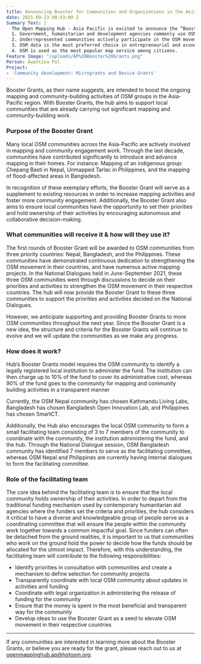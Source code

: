 ```yaml
---
title: Announcing Booster for Communities and Organizations in the Asia-Pacific
date: 2021-09-23 08:53:00 Z
Summary Text: |
  The Open Mapping Hub - Asia Pacific is excited to announce the “Booster Grants” to meet the hub's vision to “create a sustainable OSM ecosystem in the Asia-Pacific region” and its aspirations:
  1. Government, humanitarian and development agencies commonly use OSM data in their planning and decision-making.
  2. Underrepresented communities actively participate in the OSM movement.
  3. OSM data is the most preferred choice in entrepreneurial and economic activities.
  4. OSM is used as the most popular map service among citizens.
Feature Image: "/uploads/AP%20Booster%20Grants.png"
Person: Awantika Pal
Project:
- 'Community development: Microgrants and Device Grants'
---
```


Booster Grants, as their name suggests, are intended to boost the ongoing mapping and community-building activities of OSM groups in the Asia-Pacific region. With Booster Grants, the hub aims to support local communities that are already carrying out significant mapping and community-building work.

### Purpose of the Booster Grant

Many local OSM communities across the Asia-Pacific are actively involved in mapping and community engagement work. Through the last decade, communities have contributed significantly to introduce and advance mapping in their homes. For instance: Mapping of an indigenous group: Chepang Basti in Nepal, Unmapped Tarlac in Philippines, and the mapping of flood-affected areas in Bangladesh.

In recognition of these exemplary efforts, the Booster Grant will serve as a supplement to existing resources in order to increase mapping activities and foster more community engagement. Additionally, the Booster Grant also aims to ensure local communities have the opportunity to set their priorities and hold ownership of their activities by encouraging autonomous and collaborative decision-making. 


### What communities will receive it & how will they use it?

The first rounds of Booster Grant will be awarded to OSM communities from three priority countries: Nepal, Bangladesh, and the Philippines. These communities have demonstrated continuous dedication to strengthening the OSM movement in their countries, and have numerous active mapping projects. In the National Dialogues held in June-September 2021, these three OSM communities went through discussions to decide on their priorities and activities to strengthen the OSM movement in their respective countries. The hub will now provide the Booster Grant to these three communities to support the priorities and activities decided on the National Dialogues. 

However, we anticipate supporting and providing Booster Grants to more OSM communities throughout the next year. Since the Booster Grant is a new idea, the structure and criteria for the Booster Grants will continue to evolve and we will update the communities as we make any progress. 

### How does it work?

Hub’s Booster Grants model requires the OSM community to identify a legally registered local institution to administer the fund. The institution can then charge up to 10% of the fund to cover its administrative cost, whereas 90% of the fund goes to the community for mapping and community building activities in a transparent manner

Currently, the OSM Nepal community has chosen Kathmandu Living Labs, Bangladesh has chosen Bangladesh Open Innovation Lab, and Philippines has chosen SmartCT. 

Additionally, the Hub also encourages the local OSM community to form a small facilitating team consisting of 3 to 7 members of the community to coordinate with the community, the institution administering the fund, and the hub. Through the National Dialogue session, OSM Bangladesh community has identified 7 members to serve as the facilitating committee, whereas OSM Nepal and Philippines are currently having internal dialogues to form the facilitating committee.

### Role of the facilitating team

The core idea behind the facilitating team is to ensure that the local community holds ownership of their activities. In order to depart from the traditional funding mechanism used by contemporary humanitarian aid agencies where the funders set the criteria and priorities, the hub considers it critical to have a diverse and knowledgeable group of people serve as a coordinating committee that will ensure the people within the community work together towards a common impactful goal. Since funders can often be detached from the ground realities, it is important to us that communities who work on the ground hold the power to decide how the funds should be allocated for the utmost impact. Therefore, with this understanding, the facilitating team will contribute to the following responsibilities:

* Identify priorities in consultation with communities and create a mechanism to define selection for community projects
* Transparently coordinate with local OSM community about updates in activities and funding
* Coordinate with legal organization in administering the release of funding for the community
* Ensure that the money is spent in the most beneficial and transparent way for the community
* Develop ideas to use the Booster Grant as a seed to elevate OSM movement in their respective countries

-----

If any communities are interested in learning more about the Booster Grants, or believe you are ready for the grant, please reach out to us at openmappinghub.ap@hotosm.org.
